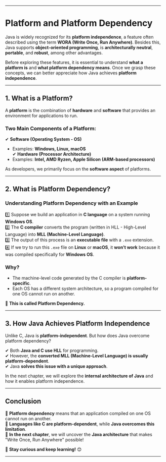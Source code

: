 
---

# **Platform and Platform Dependency**  

Java is widely recognized for its **platform independence**, a feature often described using the term **WORA (Write Once, Run Anywhere)**. Besides this, Java supports **object-oriented programming**, is **architecturally neutral**, **portable**, and **robust**, among other advantages.  

Before exploring these features, it is essential to understand **what a platform is** and **what platform dependency means**. Once we grasp these concepts, we can better appreciate how Java achieves **platform independence**.  

---

## **1. What is a Platform?**  

A **platform** is the combination of **hardware** and **software** that provides an environment for applications to run.  

### **Two Main Components of a Platform:**  
✔ **Software (Operating System - OS)**  
   - Examples: **Windows, Linux, macOS**  
✔ **Hardware (Processor Architecture)**  
   - Examples: **Intel, AMD Ryzen, Apple Silicon (ARM-based processors)**  

As developers, we primarily focus on the **software aspect** of platforms.  

---

## **2. What is Platform Dependency?**  

### **Understanding Platform Dependency with an Example**  
1️⃣ Suppose we build an application in **C language** on a system running **Windows OS**.  
2️⃣ The **C compiler** converts the program (written in HLL - High-Level Language) into **MLL (Machine-Level Language)**.  
3️⃣ The output of this process is an **executable file** with a `.exe` extension.  
4️⃣ If we try to run this `.exe` file on **Linux** or **macOS**, it **won’t work** because it was compiled specifically for **Windows OS**.  

### **Why?**  
- The machine-level code generated by the C compiler is **platform-specific**.  
- Each OS has a different system architecture, so a program compiled for one OS cannot run on another.  

🔴 **This is called Platform Dependency.**  

---

## **3. How Java Achieves Platform Independence**  

Unlike C, Java is **platform-independent**. But how does Java overcome platform dependency?  

✔ Both **Java and C use HLL** for programming.  
✔ However, the **converted MLL (Machine-Level Language) is usually platform-dependent**.  
✔ Java **solves this issue with a unique approach**.  

In the next chapter, we will explore the **internal architecture of Java** and how it enables platform independence.  

---

## **Conclusion**  

🔹 **Platform dependency** means that an application compiled on one OS cannot run on another.  
🔹 **Languages like C are platform-dependent**, while **Java overcomes this limitation**.  
🔹 **In the next chapter**, we will uncover the **Java architecture** that makes "Write Once, Run Anywhere" possible!  

🚀 **Stay curious and keep learning!** 😊  

---
